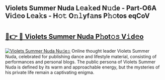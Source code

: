 ## Violets Summer Nuda L𝚎a𝚔ed N𝚞𝚍e - Part-O6A Vi𝚍𝚎o L𝚎a𝚔s - H𝚘𝚝 O𝚗𝚕yf𝚊ns P𝚑𝚘tos eqCoV

# <h2><a href="http://kfc6wko.oniu.top/?m=Violets+Summer+Nuda">🔗👉 🔴 Violets Summer Nuda P𝚑ot𝚘𝚜 V𝚒d𝚎o</a></h2>

[![Violets Summer Nuda Nu𝚍e𝚜](https://i.imgur.com/0qMVB7G.gif)](http://kfc6wko.oniu.top/?m=Violets+Summer+Nuda)
Online thought leader Violets Summer Nuda, celebrated for publishing dance and lifestyle material, consisting of performances and personal blogs. The public persona of Violets Summer Nuda is defined by its warm and approachable energy, but the mysteries of his private life remain a captivating enigma.  
